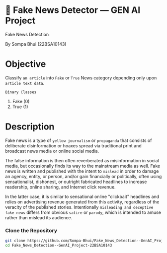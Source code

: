 # 📰 Fake News Detector — GEN AI Project  

Fake News Detection

By
Sompa Bhui (22BSA10143) 

# Objective

Classify `an article` into `Fake` or `True` News category depending only upon `article text data`.

`Binary Classes`

1. Fake (0)
2. True (1)
# Description

Fake news is a type of `yellow journalism` or `propaganda` that consists of deliberate disinformation or hoaxes spread via traditional print and broadcast news media or online social media.

The false information is then often reverberated as misinformation in social media, but occasionally finds its way to the mainstream media as well. Fake news is written and published with the intent to `mislead` in order to damage an agency, entity, or person, and/or gain financially or politically, often using sensationalist, dishonest, or outright fabricated headlines to increase readership, online sharing, and Internet click revenue. 

In the latter case, it is similar to sensational online "clickbait" headlines and relies on advertising revenue generated from this activity, regardless of the veracity of the published stories. Intentionally `misleading and deceptive fake news` differs from obvious `satire` or `parody`, which is intended to amuse rather than mislead its audience.

###  Clone the Repository
```bash
git clone https://github.com/Sompa-Bhui/Fake_News_Detection--GenAI_Project-22BSA10143.git
cd Fake_News_Detection--GenAI_Project-22BSA10143

